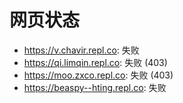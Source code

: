 # 网页状态
- https://v.chavir.repl.co: 失败
- https://qi.limqin.repl.co: 失败 (403)
- https://moo.zxco.repl.co: 失败 (403)
- https://beaspy--hting.repl.co: 失败
